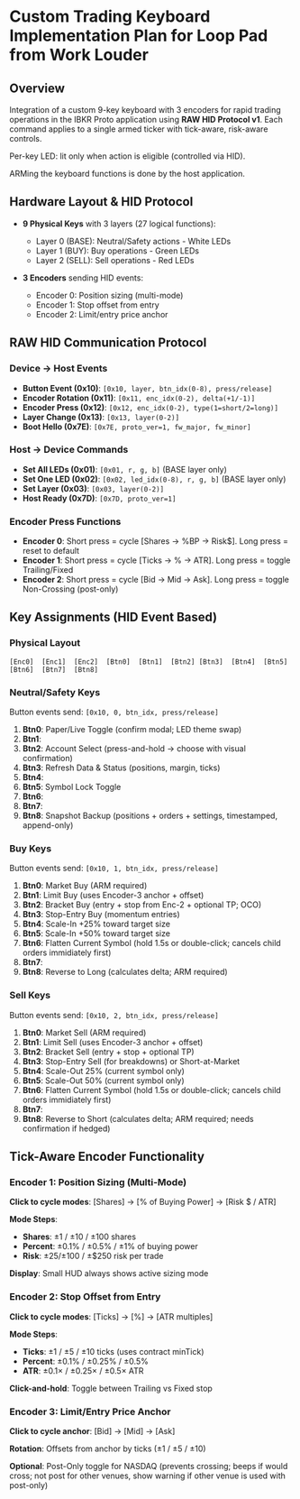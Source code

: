 # Custom Trading Keyboard Implementation Plan for Loop Pad from Work Louder

## Overview
Integration of a custom 9-key keyboard with 3 encoders for rapid trading operations in the IBKR Proto application using **RAW HID Protocol v1**. Each command applies to a single armed ticker with tick-aware, risk-aware controls.

Per-key LED: lit only when action is eligible (controlled via HID).

ARMing the keyboard functions is done by the host application.

## Hardware Layout & HID Protocol
- **9 Physical Keys** with 3 layers (27 logical functions):
  - Layer 0 (BASE): Neutral/Safety actions - White LEDs
  - Layer 1 (BUY): Buy operations - Green LEDs
  - Layer 2 (SELL): Sell operations - Red LEDs
  
- **3 Encoders** sending HID events:
  - Encoder 0: Position sizing (multi-mode)
  - Encoder 1: Stop offset from entry  
  - Encoder 2: Limit/entry price anchor

## RAW HID Communication Protocol

### Device → Host Events
- **Button Event (0x10)**: `[0x10, layer, btn_idx(0-8), press/release]`
- **Encoder Rotation (0x11)**: `[0x11, enc_idx(0-2), delta(+1/-1)]`
- **Encoder Press (0x12)**: `[0x12, enc_idx(0-2), type(1=short/2=long)]`
- **Layer Change (0x13)**: `[0x13, layer(0-2)]`
- **Boot Hello (0x7E)**: `[0x7E, proto_ver=1, fw_major, fw_minor]`

### Host → Device Commands
- **Set All LEDs (0x01)**: `[0x01, r, g, b]` (BASE layer only)
- **Set One LED (0x02)**: `[0x02, led_idx(0-8), r, g, b]` (BASE layer only)
- **Set Layer (0x03)**: `[0x03, layer(0-2)]`
- **Host Ready (0x7D)**: `[0x7D, proto_ver=1]`

### Encoder Press Functions
- **Encoder 0**: Short press = cycle [Shares → %BP → Risk$]. Long press = reset to default
- **Encoder 1**: Short press = cycle [Ticks → % → ATR]. Long press = toggle Trailing/Fixed
- **Encoder 2**: Short press = cycle [Bid → Mid → Ask]. Long press = toggle Non-Crossing (post-only)



## Key Assignments (HID Event Based)

### Physical Layout
```
[Enc0]  [Enc1]  [Enc2]  [Btn0]  [Btn1]  [Btn2] [Btn3]  [Btn4]  [Btn5]  [Btn6]  [Btn7]  [Btn8]
```

### Neutral/Safety Keys
Button events send: `[0x10, 0, btn_idx, press/release]`
1. **Btn0**: Paper/Live Toggle (confirm modal; LED theme swap)
2. **Btn1**: 
3. **Btn2**: Account Select (press-and-hold → choose with visual confirmation)
4. **Btn3**: Refresh Data & Status (positions, margin, ticks)
5. **Btn4**: 
6. **Btn5**: Symbol Lock Toggle
7. **Btn6**: 
8. **Btn7**: 
9. **Btn8**: Snapshot Backup (positions + orders + settings, timestamped, append-only)

### Buy Keys
Button events send: `[0x10, 1, btn_idx, press/release]`
1. **Btn0**: Market Buy (ARM required)
2. **Btn1**: Limit Buy (uses Encoder-3 anchor + offset)
3. **Btn2**: Bracket Buy (entry + stop from Enc-2 + optional TP; OCO)
4. **Btn3**: Stop-Entry Buy (momentum entries)
5. **Btn4**: Scale-In +25% toward target size
6. **Btn5**: Scale-In +50% toward target size
7. **Btn6**: Flatten Current Symbol (hold 1.5s or double-click; cancels child orders immidiately first)
8. **Btn7**: 
9. **Btn8**: Reverse to Long (calculates delta; ARM required) 

### Sell Keys
Button events send: `[0x10, 2, btn_idx, press/release]`
1. **Btn0**: Market Sell (ARM required)
2. **Btn1**: Limit Sell (uses Encoder-3 anchor + offset)
3. **Btn2**: Bracket Sell (entry + stop + optional TP)
4. **Btn3**: Stop-Entry Sell (for breakdowns) or Short-at-Market
5. **Btn4**: Scale-Out 25% (current symbol only)
6. **Btn5**: Scale-Out 50% (current symbol only)
7. **Btn6**: Flatten Current Symbol (hold 1.5s or double-click; cancels child orders immidiately first)
8. **Btn7**: 
9. **Btn8**: Reverse to Short (calculates delta; ARM required; needs confirmation if hedged) 

## Tick-Aware Encoder Functionality

### Encoder 1: Position Sizing (Multi-Mode)
**Click to cycle modes**: [Shares] → [% of Buying Power] → [Risk $ / ATR]

**Mode Steps**:
- **Shares**: ±1 / ±10 / ±100 shares
- **Percent**: ±0.1% / ±0.5% / ±1% of buying power
- **Risk**: ±$25 / ±$100 / ±$250 risk per trade

**Display**: Small HUD always shows active sizing mode

### Encoder 2: Stop Offset from Entry
**Click to cycle modes**: [Ticks] → [%] → [ATR multiples]

**Mode Steps**:
- **Ticks**: ±1 / ±5 / ±10 ticks (uses contract minTick)
- **Percent**: ±0.1% / ±0.25% / ±0.5%
- **ATR**: ±0.1× / ±0.25× / ±0.5× ATR

**Click-and-hold**: Toggle between Trailing vs Fixed stop

### Encoder 3: Limit/Entry Price Anchor
**Click to cycle anchor**: [Bid] → [Mid] → [Ask]

**Rotation**: Offsets from anchor by ticks (±1 / ±5 / ±10)

**Optional**: Post-Only toggle for NASDAQ (prevents crossing; beeps if would cross; not post for other venues, show warning if other venue is used with post-only)
